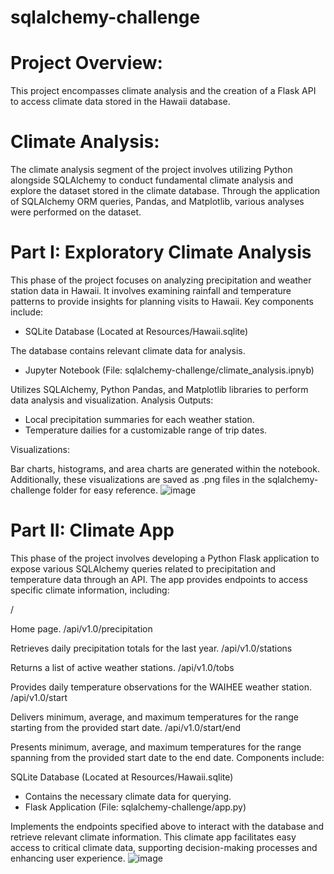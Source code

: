# sqlalchemy-challenge
# Project Overview:
This project encompasses climate analysis and the creation of a Flask API to access climate data stored in the Hawaii database.

# Climate Analysis:
The climate analysis segment of the project involves utilizing Python alongside SQLAlchemy to conduct fundamental climate analysis and explore the dataset stored in the climate database. Through the application of SQLAlchemy ORM queries, Pandas, and Matplotlib, various analyses were performed on the dataset.

# Part I: Exploratory Climate Analysis

This phase of the project focuses on analyzing precipitation and weather station data in Hawaii. It involves examining rainfall and temperature patterns to provide insights for planning visits to Hawaii. Key components include:

- SQLite Database (Located at Resources/Hawaii.sqlite)

The database contains relevant climate data for analysis.
- Jupyter Notebook (File: sqlalchemy-challenge/climate_analysis.ipnyb)

Utilizes SQLAlchemy, Python Pandas, and Matplotlib libraries to perform data analysis and visualization.
Analysis Outputs:

- Local precipitation summaries for each weather station.
- Temperature dailies for a customizable range of trip dates.

Visualizations:

Bar charts, histograms, and area charts are generated within the notebook.
Additionally, these visualizations are saved as .png files in the sqlalchemy-challenge folder for easy reference.
![image](https://github.com/Emadkamali/sqlalchemy-challenge/assets/129677932/be754b29-6e9f-47b9-a588-18facc0b668d)

# Part II: Climate App

This phase of the project involves developing a Python Flask application to expose various SQLAlchemy queries related to precipitation and temperature data through an API. The app provides endpoints to access specific climate information, including:

/

Home page.
/api/v1.0/precipitation

Retrieves daily precipitation totals for the last year.
/api/v1.0/stations

Returns a list of active weather stations.
/api/v1.0/tobs

Provides daily temperature observations for the WAIHEE weather station.
/api/v1.0/start

Delivers minimum, average, and maximum temperatures for the range starting from the provided start date.
/api/v1.0/start/end

Presents minimum, average, and maximum temperatures for the range spanning from the provided start date to the end date.
Components include:

SQLite Database (Located at Resources/Hawaii.sqlite)

- Contains the necessary climate data for querying.
- Flask Application (File: sqlalchemy-challenge/app.py)

Implements the endpoints specified above to interact with the database and retrieve relevant climate information.
This climate app facilitates easy access to critical climate data, supporting decision-making processes and enhancing user experience.
![image](https://github.com/Emadkamali/sqlalchemy-challenge/assets/129677932/1deed164-68fe-4db7-8ac6-14aeb0e73475)


